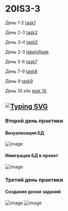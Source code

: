 # 20IS3-3 
День 1-2 [task1](https://github.com/sasha10020/20IS3-3_Prac_Kudravtcev/tree/main/prac_kudravtcev_zadanie_1) 

День 2-3 [task2](https://github.com/sasha10020/20IS3-3_Prac_Kudravtcev/tree/main/day%202-3)

День 3-4 [task5](https://github.com/sasha10020/20IS3-3_Prac_Kudravtcev/tree/main/day%203-4)

День 2-3 [labeloftask](https://github.com/users/sasha10020/projects/1)

День 5-6 [task7](https://github.com/sasha10020/20IS3-3_Prac_Kudravtcev/tree/main/day%204-6)

День 7-9 [task8](https://github.com/sasha10020/20IS3-3_Prac_Kudravtcev/tree/main/day%207-9)

День 9 [task9](https://github.com/sasha10020/20IS3-3_Prac_Kudravtcev/tree/main/day%209)

День 10 site [task 10](https://github.com/sasha10020/20IS3-3_Prac_Kudravtcev/tree/main/site).

## [![Typing SVG](https://readme-typing-svg.herokuapp.com?color=%2336BCF7&lines=Кудрявцев+Александр)](https://git.io/typing-svg)
### Второй день практики
#### Визуализация БД
![image](https://user-images.githubusercontent.com/123317540/219595635-503fe91e-546c-4b0f-8044-e2baae9190dd.png)
#### Имиграция БД в проект
![image](https://user-images.githubusercontent.com/123317540/219603048-b7e0d76a-3bba-422b-aa7e-5357ea14b724.png)
### Третий день практики
#### Создание доски заданий 
![image](https://user-images.githubusercontent.com/123317540/222697366-b2ec2b6c-d376-4491-bb77-3bc9d2a23287.png)
![image](https://user-images.githubusercontent.com/123317540/222697572-b1e26753-273b-44b9-8fe0-83bb85464c47.png)
